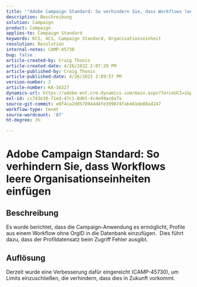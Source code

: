 ```yaml
---
title: '"Adobe Campaign Standard: So verhindern Sie, dass Workflows leere Org-Einheiten einfügen'
description: Beschreibung
solution: Campaign
product: Campaign
applies-to: Campaign Standard
keywords: KCS, ACS, Campaign Standard, Organisationseinheit
resolution: Resolution
internal-notes: CAMP-45730
bug: false
article-created-by: Craig Thonis
article-created-date: 4/26/2022 2:07:29 PM
article-published-by: Craig Thonis
article-published-date: 4/26/2022 2:09:57 PM
version-number: 2
article-number: KA-16327
dynamics-url: https://adobe-ent.crm.dynamics.com/main.aspx?forceUCI=1&pagetype=entityrecord&etn=knowledgearticle&id=42330533-6ac5-ec11-a7b6-0022480a138b
exl-id: cc743e30-71ed-47c1-8db5-4c4e99ac0a7a
source-git-commit: e8f4ca2dd578944d4fe399074fab461de88ad247
workflow-type: tm+mt
source-wordcount: '87'
ht-degree: 3%

---
```


# Adobe Campaign Standard: So verhindern Sie, dass Workflows leere Organisationseinheiten einfügen

## Beschreibung


Es wurde berichtet, dass die Campaign-Anwendung es ermöglicht, Profile aus einem Workflow ohne OrgID in die Datenbank einzufügen.  Dies führt dazu, dass der Profildatensatz beim Zugriff Fehler ausgibt.


## Auflösung


Derzeit wurde eine Verbesserung dafür eingereicht (CAMP-45730), um Limits einzuschließen, die verhindern, dass dies in Zukunft vorkommt.
